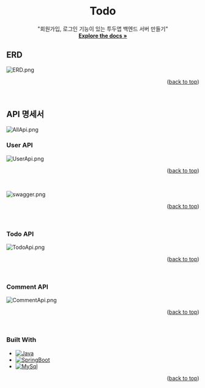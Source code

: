 <!-- PROJECT LOGO -->
<br />
<a name="readme-top"></a>
<div align="center">

<h1 align="center">Todo</h1>

  <p align="center">
    "회원가입, 로그인 기능이 있는 투두앱 백엔드 서버 만들기" 
    <br />
    <a href="https://github.com/Ruh0n/nbcamp-spring-todo"><strong>Explore the docs »</strong></a>
    <br />
  </p>
</div>



<!-- ERD -->

## ERD

![ERD.png](docs/ERD.png)

<p align="right">(<a href="#readme-top">back to top</a>)</p>
<br>

<!-- API 명세서 -->

## API 명세서

![AllApi.png](docs/APIsJPG.JPG)

### User API

![UserApi.png](docs/UserController.png)
<p align="right">(<a href="#readme-top">back to top</a>)</p>
<br />

![swagger.png](docs/APIsJPG.JPG)
<p align="right">(<a href="#readme-top">back to top</a>)</p>
<br />

### Todo API

![TodoApi.png](docs/TodoController.png)
<p align="right">(<a href="#readme-top">back to top</a>)</p>
<br />

### Comment API

![CommentApi.png](docs/CommentController.png)
<p align="right">(<a href="#readme-top">back to top</a>)</p>
<br />


<!-- Built With -->

### Built With

* [![Java][Java-shield]][Java-url]
* [![SpringBoot][SpringBoot-shield]][SpringBoot-url]
* [![MySql][MySql-shield]][MySql-url]

<p align="right">(<a href="#readme-top">back to top</a>)</p>




<!-- MARKDOWN LINKS & IMAGES -->
<!-- https://www.markdownguide.org/basic-syntax/#reference-style-links -->


[Java-shield]: https://img.shields.io/badge/Java-ED8B00?style=for-the-badge&logo=openjdk&logoColor=white

[Java-url]: https://adoptium.net/

[SpringBoot-shield]: https://img.shields.io/badge/SpringBoot-6DB33F?style=flat-square&logo=Spring&logoColor=white

[SpringBoot-url]: https://spring.io/

[MySql-shield]: https://shields.io/badge/MySQL-lightgrey?logo=mysql&style=plastic&logoColor=white&labelColor=blue

[MySql-url]: https://www.mysql.com/
